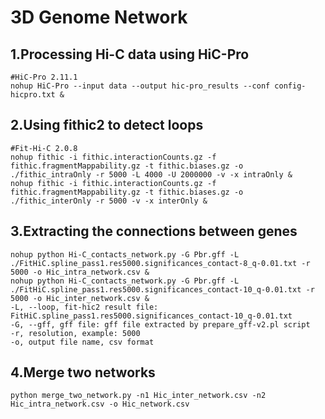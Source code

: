 # 3D Genome Network
## 1.Processing Hi-C data using HiC-Pro
```
#HiC-Pro 2.11.1
nohup HiC-Pro --input data --output hic-pro_results --conf config-hicpro.txt &
```
## 2.Using fithic2 to detect loops
```
#Fit-Hi-C 2.0.8
nohup fithic -i fithic.interactionCounts.gz -f fithic.fragmentMappability.gz -t fithic.biases.gz -o ./fithic_intraOnly -r 5000 -L 4000 -U 2000000 -v -x intraOnly &
nohup fithic -i fithic.interactionCounts.gz -f fithic.fragmentMappability.gz -t fithic.biases.gz -o ./fithic_interOnly -r 5000 -v -x interOnly &
```
## 3.Extracting the connections between genes
```
nohup python Hi-C_contacts_network.py -G Pbr.gff -L ./FitHiC.spline_pass1.res5000.significances_contact-8_q-0.01.txt -r 5000 -o Hic_intra_network.csv &   
nohup python Hi-C_contacts_network.py -G Pbr.gff -L ./FitHiC.spline_pass1.res5000.significances_contact-10_q-0.01.txt -r 5000 -o Hic_inter_network.csv &
-L, --loop, fit-hic2 result file: FitHiC.spline_pass1.res5000.significances_contact-10_q-0.01.txt
-G, --gff, gff file: gff file extracted by prepare_gff-v2.pl script
-r, resolution, example: 5000
-o, output file name, csv format
```
## 4.Merge two networks
```
python merge_two_network.py -n1 Hic_inter_network.csv -n2 Hic_intra_network.csv -o Hic_network.csv
```
